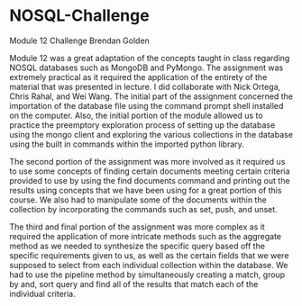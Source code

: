 # NOSQL-Challenge
Module 12 Challenge 
Brendan Golden 

Module 12 was a great adaptation of the concepts taught in class regarding NOSQL databases such as MongoDB and PyMongo. The assignment was extremely practical as it required the application of the entirety of the material that was presented in lecture. I did collaborate with Nick Ortega, Chris Rahal, and Wei Wang. 
The initial part of the assignment concerned the importation of the database file using the command prompt shell installed on the computer. Also, the initial portion of the module allowed us to practice the preemptory exploration process of setting up the database using the mongo client and exploring the various collections in the database using the built in commands within the imported python library. 

The second portion of the assignment was more involved as it required us to use some concepts of finding certain documents meeting certain criteria provided to use by using the find documents command and printing out the results using concepts that we have been using for a great portion of this course. We also had to manipulate some of the documents within the collection by incorporating the commands such as set, push, and unset. 

The third and final portion of the assignment was more complex as it required the application of more intricate methods such as the aggregate method as we needed to synthesize the specific query based off the specific requirements given to us, as well as the certain fields that we were supposed to select from each individual collection within the database. We had to use the pipeline method by simultaneously creating a match, group by and, sort query and find all of the results that match each of the individual criteria. 
